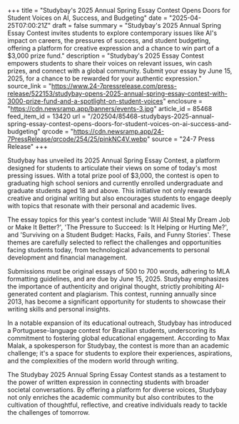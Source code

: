 +++
title = "Studybay's 2025 Annual Spring Essay Contest Opens Doors for Student Voices on AI, Success, and Budgeting"
date = "2025-04-25T07:00:21Z"
draft = false
summary = "Studybay's 2025 Annual Spring Essay Contest invites students to explore contemporary issues like AI's impact on careers, the pressures of success, and student budgeting, offering a platform for creative expression and a chance to win part of a $3,000 prize fund."
description = "Studybay's 2025 Essay Contest empowers students to share their voices on relevant issues, win cash prizes, and connect with a global community. Submit your essay by June 15, 2025, for a chance to be rewarded for your authentic expression."
source_link = "https://www.24-7pressrelease.com/press-release/522153/studybay-opens-2025-annual-spring-essay-contest-with-3000-prize-fund-and-a-spotlight-on-student-voices"
enclosure = "https://cdn.newsramp.app/banners/events-3.jpg"
article_id = 85468
feed_item_id = 13420
url = "/202504/85468-studybays-2025-annual-spring-essay-contest-opens-doors-for-student-voices-on-ai-success-and-budgeting"
qrcode = "https://cdn.newsramp.app/24-7PressRelease/qrcode/254/25/pinkNC4V.webp"
source = "24-7 Press Release"
+++

<p>Studybay has unveiled its 2025 Annual Spring Essay Contest, a platform designed for students to articulate their views on some of today's most pressing issues. With a total prize pool of $3,000, the contest is open to graduating high school seniors and currently enrolled undergraduate and graduate students aged 18 and above. This initiative not only rewards creative and original writing but also encourages students to engage deeply with topics that resonate with their personal and academic lives.</p><p>The essay topics for this year's contest include 'Will AI Steal My Dream Job or Make It Better?', 'The Pressure to Succeed: Is It Helping or Hurting Me?', and 'Surviving on a Student Budget: Hacks, Fails, and Funny Stories'. These themes are carefully selected to reflect the challenges and opportunities facing students today, from technological advancements to personal development and financial management.</p><p>Submissions must be original essays of 500 to 700 words, adhering to MLA formatting guidelines, and are due by June 15, 2025. Studybay emphasizes the importance of authenticity and original thought, strictly prohibiting AI-generated content and plagiarism. This contest, running annually since 2013, has become a significant opportunity for students to showcase their writing skills and personal insights.</p><p>In a notable expansion of its educational outreach, Studybay has introduced a Portuguese-language contest for Brazilian students, underscoring its commitment to fostering global educational engagement. According to Max Malak, a spokesperson for Studybay, the contest is more than an academic challenge; it's a space for students to explore their experiences, aspirations, and the complexities of the modern world through writing.</p><p>The Studybay 2025 Annual Spring Essay Contest stands as a testament to the power of written expression in connecting students with broader societal conversations. By offering a platform for diverse voices, Studybay not only enriches the academic community but also contributes to the cultivation of thoughtful, reflective, and creative individuals ready to tackle the challenges of tomorrow.</p>
